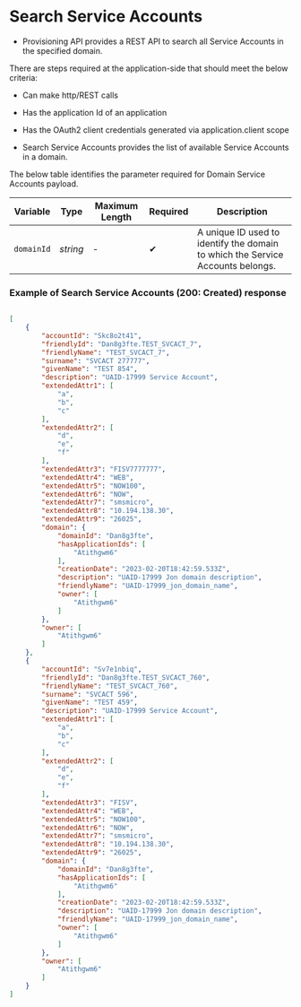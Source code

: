 # Search Service Accounts

- Provisioning API provides a REST API to search all Service Accounts in the specified domain.

There are steps required at the application-side that should meet the below criteria:  

- Can make http/REST calls  

- Has the application Id of an application

- Has the OAuth2 client credentials generated via application.client scope


<!--
type: tab
titles: Request, Response
-->

- Search Service Accounts provides the list of available Service Accounts in a domain.

The below table identifies the parameter required for Domain Service Accounts payload.

| Variable | Type | Maximum Length | Required | Description |
| -------- | -- |------------| ------- | ---- |
| `domainId` | *string* | - | &#10004; | A unique ID used to identify the domain to which the Service Accounts belongs. |


<!--
type: tab
-->

### Example of Search Service Accounts (200: Created) response

```json

[
    {
        "accountId": "Skc8o2t41",
        "friendlyId": "Dan8g3fte.TEST_SVCACT_7",
        "friendlyName": "TEST_SVCACT_7",
        "surname": "SVCACT 277777",
        "givenName": "TEST 854",
        "description": "UAID-17999 Service Account",
        "extendedAttr1": [
            "a",
            "b",
            "c"
        ],
        "extendedAttr2": [
            "d",
            "e",
            "f"
        ],
        "extendedAttr3": "FISV7777777",
        "extendedAttr4": "WEB",
        "extendedAttr5": "NOW100",
        "extendedAttr6": "NOW",
        "extendedAttr7": "smsmicro",
        "extendedAttr8": "10.194.138.30",
        "extendedAttr9": "26025",
        "domain": {
            "domainId": "Dan8g3fte",
            "hasApplicationIds": [
                "Atithgwm6"
            ],
            "creationDate": "2023-02-20T18:42:59.533Z",
            "description": "UAID-17999 Jon domain description",
            "friendlyName": "UAID-17999_jon_domain_name",
            "owner": [
                "Atithgwm6"
            ]
        },
        "owner": [
            "Atithgwm6"
        ]
    },
    {
        "accountId": "Sv7e1nbiq",
        "friendlyId": "Dan8g3fte.TEST_SVCACT_760",
        "friendlyName": "TEST_SVCACT_760",
        "surname": "SVCACT 596",
        "givenName": "TEST 459",
        "description": "UAID-17999 Service Account",
        "extendedAttr1": [
            "a",
            "b",
            "c"
        ],
        "extendedAttr2": [
            "d",
            "e",
            "f"
        ],
        "extendedAttr3": "FISV",
        "extendedAttr4": "WEB",
        "extendedAttr5": "NOW100",
        "extendedAttr6": "NOW",
        "extendedAttr7": "smsmicro",
        "extendedAttr8": "10.194.138.30",
        "extendedAttr9": "26025",
        "domain": {
            "domainId": "Dan8g3fte",
            "hasApplicationIds": [
                "Atithgwm6"
            ],
            "creationDate": "2023-02-20T18:42:59.533Z",
            "description": "UAID-17999 Jon domain description",
            "friendlyName": "UAID-17999_jon_domain_name",
            "owner": [
                "Atithgwm6"
            ]
        },
        "owner": [
            "Atithgwm6"
        ]
    }
]
```

<!-- type: tab-end -->